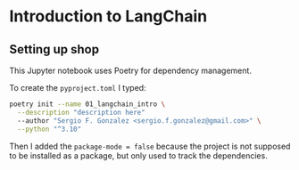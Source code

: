 # Introduction to LangChain

## Setting up shop

This Jupyter notebook uses Poetry for dependency management.

To create the `pyproject.toml` I typed:

```bash
poetry init --name 01_langchain_intro \
  --description "description here"
  --author "Sergio F. Gonzalez <sergio.f.gonzalez@gmail.com>" \
  --python "^3.10"
```
Then I added the `package-mode = false` because the project is not supposed to be installed as a package, but only used to track the dependencies.
